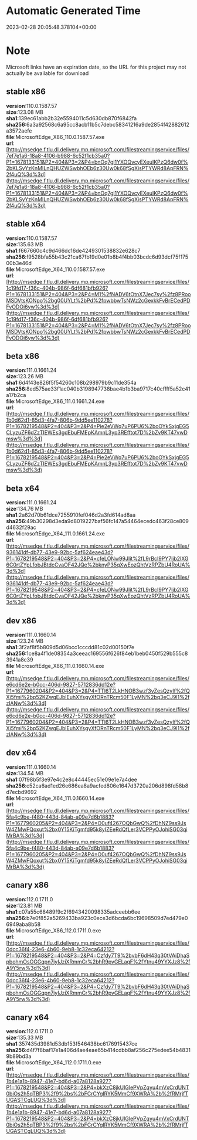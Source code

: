 # Automatic Generated Time
2023-02-28 20:05:48.378104+00:00

# Note
Microsoft links have an expiration date, so the URL for this project may not actually be available for download

## stable x86
**version**:110.0.1587.57  
**size**:123.08 MB  
**sha1**:139ec61abb2b32e5594011c5d630db870f6842fa  
**sha256**:6a3a92568c6a95cc8acb11b5c7debc58341216a9de2854f42882612a3572aefe  
**file**:MicrosoftEdge_X86_110.0.1587.57.exe  
**url**:[http://msedge.f.tlu.dl.delivery.mp.microsoft.com/filestreamingservice/files/7ef7e1a6-18a8-4106-b988-6c52f1cb35a0?P1=1678133151&P2=404&P3=2&P4=bnOq7gi1YXOQvcyEXeuIKPzQ6dw0f%2bKLSyYzKnMILnQHUZWSwbhOEb6z30Uw0k68fSgXisPTYWRd8ApFRN%2f4uQ%3d%3d](http://msedge.f.tlu.dl.delivery.mp.microsoft.com/filestreamingservice/files/7ef7e1a6-18a8-4106-b988-6c52f1cb35a0?P1=1678133151&P2=404&P3=2&P4=bnOq7gi1YXOQvcyEXeuIKPzQ6dw0f%2bKLSyYzKnMILnQHUZWSwbhOEb6z30Uw0k68fSgXisPTYWRd8ApFRN%2f4uQ%3d%3d)  

## stable x64
**version**:110.0.1587.57  
**size**:135.63 MB  
**sha1**:f667660c4c9d466dc16de4249301538832e628c7  
**sha256**:f9528bfa55b43c21ca67fb19d0e01b8b4f4bb03bcdc6d93dcf75f17500b3e46d  
**file**:MicrosoftEdge_X64_110.0.1587.57.exe  
**url**:[http://msedge.f.tlu.dl.delivery.mp.microsoft.com/filestreamingservice/files/1c19fd17-f36c-404b-986f-6df681bfb926?P1=1678133151&P2=404&P3=2&P4=M1%2fNADV6tOtnX7Jec7sy%2fz8PRooMSDVtsKONpo%2bg00UYLt%2bPd%2fpwbbwTsNWz2cGexkkFvBrECedPDFvODOi6yw%3d%3d](http://msedge.f.tlu.dl.delivery.mp.microsoft.com/filestreamingservice/files/1c19fd17-f36c-404b-986f-6df681bfb926?P1=1678133151&P2=404&P3=2&P4=M1%2fNADV6tOtnX7Jec7sy%2fz8PRooMSDVtsKONpo%2bg00UYLt%2bPd%2fpwbbwTsNWz2cGexkkFvBrECedPDFvODOi6yw%3d%3d)  

## beta x86
**version**:111.0.1661.24  
**size**:123.26 MB  
**sha1**:6d4f43e826f5f54260c108b298979b9c11de354a  
**sha256**:8ed575ae33f1ac040b3198947738bae4b1b3ba9717c40cffff5a52c41a17b2ca  
**file**:MicrosoftEdge_X86_111.0.1661.24.exe  
**url**:[http://msedge.f.tlu.dl.delivery.mp.microsoft.com/filestreamingservice/files/1b0d62d1-85d3-4fa7-806b-9dd5ee110278?P1=1678219548&P2=404&P3=2&P4=Pie2eVWq7uP6PU6%2boOYkSxjgEG5CLyzuZF6dZzTIEWEs3gdEbuFMEpKAmnL3yp3REfftot7D%2bZv9KT47vwDmsw%3d%3d](http://msedge.f.tlu.dl.delivery.mp.microsoft.com/filestreamingservice/files/1b0d62d1-85d3-4fa7-806b-9dd5ee110278?P1=1678219548&P2=404&P3=2&P4=Pie2eVWq7uP6PU6%2boOYkSxjgEG5CLyzuZF6dZzTIEWEs3gdEbuFMEpKAmnL3yp3REfftot7D%2bZv9KT47vwDmsw%3d%3d)  

## beta x64
**version**:111.0.1661.24  
**size**:134.76 MB  
**sha1**:2a62d70b61dce7255910fef046d2a3fd614ad8aa  
**sha256**:49b30298d3eda9d8019227baf56fc147a54464ecedc463f28ce809d4632f29ac  
**file**:MicrosoftEdge_X64_111.0.1661.24.exe  
**url**:[http://msedge.f.tlu.dl.delivery.mp.microsoft.com/filestreamingservice/files/936141df-db77-43e9-92bc-5af624eae43d?P1=1678219548&P2=404&P3=2&P4=cfeLONw99JIit%2fL9rBcI9PY7ljb2lXG6C0rtZYpLfobJBtdcCvaOF42JQe%2bknyP35qXwEozQhtVzRPZbU4RoUA%3d%3d](http://msedge.f.tlu.dl.delivery.mp.microsoft.com/filestreamingservice/files/936141df-db77-43e9-92bc-5af624eae43d?P1=1678219548&P2=404&P3=2&P4=cfeLONw99JIit%2fL9rBcI9PY7ljb2lXG6C0rtZYpLfobJBtdcCvaOF42JQe%2bknyP35qXwEozQhtVzRPZbU4RoUA%3d%3d)  

## dev x86
**version**:111.0.1660.14  
**size**:123.24 MB  
**sha1**:3f2af8f5b809d5d06bcc1cccdd81c02d00150f7e  
**sha256**:1ce8a4f1de08354a3ceeac169556f626f84eb1beb0450f529b555c83941a8c39  
**file**:MicrosoftEdge_X86_111.0.1660.14.exe  
**url**:[http://msedge.f.tlu.dl.delivery.mp.microsoft.com/filestreamingservice/files/e6cd6e2e-b0cc-406d-9827-5712836dd12e?P1=1677960204&P2=404&P3=2&P4=TTl6T2LkHNOB3wzf3vZesQzyIf%2fQXi5fmi%2bp52KZwqEJblEuhXYsgyXfORnTRcm50F1LyMN%2bq3eCJ9l1%2fzlANw%3d%3d](http://msedge.f.tlu.dl.delivery.mp.microsoft.com/filestreamingservice/files/e6cd6e2e-b0cc-406d-9827-5712836dd12e?P1=1677960204&P2=404&P3=2&P4=TTl6T2LkHNOB3wzf3vZesQzyIf%2fQXi5fmi%2bp52KZwqEJblEuhXYsgyXfORnTRcm50F1LyMN%2bq3eCJ9l1%2fzlANw%3d%3d)  

## dev x64
**version**:111.0.1660.14  
**size**:134.54 MB  
**sha1**:07f98b5f3e97e4c2e8c44445ec51e09e1e7a4dee  
**sha256**:c52ca6ad1ed26e686ea8a9acfed806e1647d3720a206d898fd58b8d7ecbd9692  
**file**:MicrosoftEdge_X64_111.0.1660.14.exe  
**url**:[http://msedge.f.tlu.dl.delivery.mp.microsoft.com/filestreamingservice/files/5fa4c9be-f480-443d-84ab-a09e7d6b1883?P1=1677960205&P2=404&P3=2&P4=O0uf4267OQbGwQ%2fDhNZ9ss9JsW4ZMwFQoxut%2bx0Y15KiTgmfd95k8yIZEeRdQfLer3VCPPyOJohiSG03qiMrBA%3d%3d](http://msedge.f.tlu.dl.delivery.mp.microsoft.com/filestreamingservice/files/5fa4c9be-f480-443d-84ab-a09e7d6b1883?P1=1677960205&P2=404&P3=2&P4=O0uf4267OQbGwQ%2fDhNZ9ss9JsW4ZMwFQoxut%2bx0Y15KiTgmfd95k8yIZEeRdQfLer3VCPPyOJohiSG03qiMrBA%3d%3d)  

## canary x86
**version**:112.0.1711.0  
**size**:123.81 MB  
**sha1**:c07a55c68489f9c2f6943420098335adceebb6ee  
**sha256**:b7e0f852a5269433ba923c0ece3d6bcda6bc19698509d7ed479e06949aba8b58  
**file**:MicrosoftEdge_X86_112.0.1711.0.exe  
**url**:[http://msedge.f.tlu.dl.delivery.mp.microsoft.com/filestreamingservice/files/0dcc36f4-23e6-4b60-9eb8-1c32eca64212?P1=1678219548&P2=404&P3=2&P4=Czfdy7T9%2bvbF6dH43q30tVAiDhaSpbohmOsOGGqpn7jyIJziXRmmCr%2bhR9pvGELaqF%2fYtnu49YYXJz8%2fA9Y5rw%3d%3d](http://msedge.f.tlu.dl.delivery.mp.microsoft.com/filestreamingservice/files/0dcc36f4-23e6-4b60-9eb8-1c32eca64212?P1=1678219548&P2=404&P3=2&P4=Czfdy7T9%2bvbF6dH43q30tVAiDhaSpbohmOsOGGqpn7jyIJziXRmmCr%2bhR9pvGELaqF%2fYtnu49YYXJz8%2fA9Y5rw%3d%3d)  

## canary x64
**version**:112.0.1711.0  
**size**:135.33 MB  
**sha1**:357435d3981d53db153f546438bc6176915437ce  
**sha256**:d4f7f8baf17e1a406d4ae4eae65b414cdbb8af256c275edee54b48319b89bd3a  
**file**:MicrosoftEdge_X64_112.0.1711.0.exe  
**url**:[http://msedge.f.tlu.dl.delivery.mp.microsoft.com/filestreamingservice/files/1b4e1a1b-8947-41e7-bd6d-a07a8128a927?P1=1678219548&P2=404&P3=2&P4=bkXzC8jkUIGlePVpZqyu4mVxCrdUNT0biOs2h5qTBP3%2f9%2bs%2bFCrCYglRYK5MmCf9XWRA%2b%2fRMrjfTUGASTCgLUQ%3d%3d](http://msedge.f.tlu.dl.delivery.mp.microsoft.com/filestreamingservice/files/1b4e1a1b-8947-41e7-bd6d-a07a8128a927?P1=1678219548&P2=404&P3=2&P4=bkXzC8jkUIGlePVpZqyu4mVxCrdUNT0biOs2h5qTBP3%2f9%2bs%2bFCrCYglRYK5MmCf9XWRA%2b%2fRMrjfTUGASTCgLUQ%3d%3d)  

